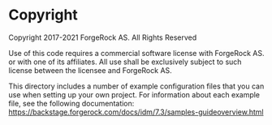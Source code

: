 Copyright
=============
Copyright 2017-2021 ForgeRock AS. All Rights Reserved

Use of this code requires a commercial software license with ForgeRock AS.
or with one of its affiliates. All use shall be exclusively subject
to such license between the licensee and ForgeRock AS.

This directory includes a number of example configuration files that you can use when setting up your own project.
For information about each example file, see the following documentation:
https://backstage.forgerock.com/docs/idm/7.3/samples-guideoverview.html
